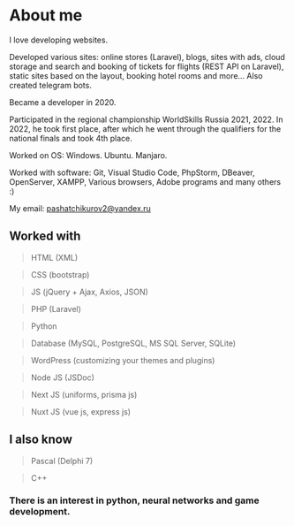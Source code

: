 # About me

I love developing websites.

Developed various sites: online stores (Laravel), blogs, sites with ads, cloud storage and search and booking of tickets for flights (REST API on Laravel), static sites based on the layout, booking hotel rooms and more... Also created telegram bots.

Became a developer in 2020.

Participated in the regional championship WorldSkills Russia 2021, 2022. In 2022, he took first place, after which he went through the qualifiers for the national finals and took 4th place.

Worked on OS: Windows. Ubuntu. Manjaro.

Worked with software: Git, Visual Studio Code, PhpStorm, DBeaver, OpenServer, XAMPP, Various browsers, Adobe programs
and many others :)

My email: pashatchikurov2@yandex.ru


## Worked with

> HTML (XML)

> CSS (bootstrap)

> JS (jQuery + Ajax, Axios, JSON)

> PHP (Laravel)

> Python

> Database (MySQL, PostgreSQL, MS SQL Server, SQLite)

> WordPress (customizing your themes and plugins)

> Node JS (JSDoc)

> Next JS (uniforms, prisma js)

> Nuxt JS (vue js, express js)


## I also know

> Pascal (Delphi 7)

> C++

### There is an interest in python, neural networks and game development.
